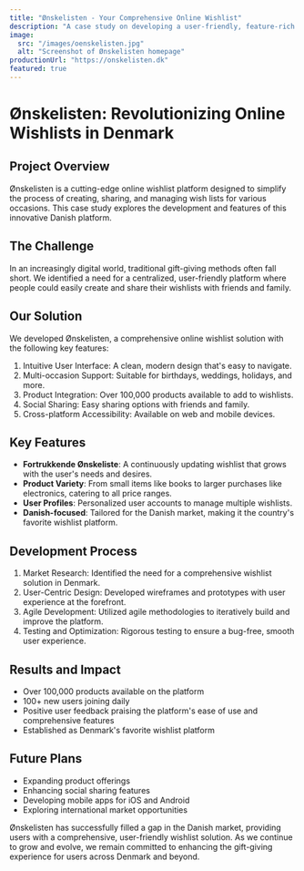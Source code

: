 ```yaml
---
title: "Ønskelisten - Your Comprehensive Online Wishlist"
description: "A case study on developing a user-friendly, feature-rich online wishlist platform for the Danish market."
image:
  src: "/images/oenskelisten.jpg"
  alt: "Screenshot of Ønskelisten homepage"
productionUrl: "https://onskelisten.dk"
featured: true
---
```


# Ønskelisten: Revolutionizing Online Wishlists in Denmark

## Project Overview

Ønskelisten is a cutting-edge online wishlist platform designed to simplify the process of creating, sharing, and managing wish lists for various occasions. This case study explores the development and features of this innovative Danish platform.

## The Challenge

In an increasingly digital world, traditional gift-giving methods often fall short. We identified a need for a centralized, user-friendly platform where people could easily create and share their wishlists with friends and family.

## Our Solution

We developed Ønskelisten, a comprehensive online wishlist solution with the following key features:

1. Intuitive User Interface: A clean, modern design that's easy to navigate.
2. Multi-occasion Support: Suitable for birthdays, weddings, holidays, and more.
3. Product Integration: Over 100,000 products available to add to wishlists.
4. Social Sharing: Easy sharing options with friends and family.
5. Cross-platform Accessibility: Available on web and mobile devices.

## Key Features

- **Fortrukkende Ønskeliste**: A continuously updating wishlist that grows with the user's needs and desires.
- **Product Variety**: From small items like books to larger purchases like electronics, catering to all price ranges.
- **User Profiles**: Personalized user accounts to manage multiple wishlists.
- **Danish-focused**: Tailored for the Danish market, making it the country's favorite wishlist platform.

## Development Process

1. Market Research: Identified the need for a comprehensive wishlist solution in Denmark.
2. User-Centric Design: Developed wireframes and prototypes with user experience at the forefront.
3. Agile Development: Utilized agile methodologies to iteratively build and improve the platform.
4. Testing and Optimization: Rigorous testing to ensure a bug-free, smooth user experience.

## Results and Impact

- Over 100,000 products available on the platform
- 100+ new users joining daily
- Positive user feedback praising the platform's ease of use and comprehensive features
- Established as Denmark's favorite wishlist platform

## Future Plans

- Expanding product offerings
- Enhancing social sharing features
- Developing mobile apps for iOS and Android
- Exploring international market opportunities

Ønskelisten has successfully filled a gap in the Danish market, providing users with a comprehensive, user-friendly wishlist solution. As we continue to grow and evolve, we remain committed to enhancing the gift-giving experience for users across Denmark and beyond.
